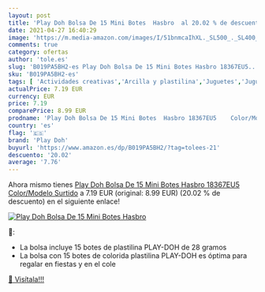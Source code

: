 ```yaml
---
layout: post
title: 'Play Doh Bolsa De 15 Mini Botes  Hasbro  al 20.02 % de descuento'
date: 2021-04-27 16:40:29
image: 'https://m.media-amazon.com/images/I/51bnmcaIhXL._SL500_._SL400_.jpg'
comments: true
category: ofertas
author: 'tole.es'
slug: 'B019PA5BH2-es Play Doh Bolsa De 15 Mini Botes Hasbro 18367EU5...'
sku: 'B019PA5BH2-es'
tags: [ 'Actividades creativas','Arcilla y plastilina','Juguetes','Juguetes y juegos','doh','play','play doh', ]
actualPrice: 7.19 EUR
currency: EUR
price: 7.19
comparePrice: 8.99 EUR
prodname: 'Play Doh Bolsa De 15 Mini Botes  Hasbro 18367EU5    Color/Modelo Surtido'
country: 'es'
flag: '🇪🇸'
brand: 'Play Doh'
buyurl: 'https://www.amazon.es/dp/B019PA5BH2/?tag=tolees-21'
descuento: '20.02'
average: '7.76'
---
```


Ahora mismo tienes [Play Doh Bolsa De 15 Mini Botes  Hasbro 18367EU5    Color/Modelo Surtido](https://www.amazon.es/dp/B019PA5BH2/?tag=tolees-21) a 7.19 EUR (original: 8.99 EUR) (20.02 %  de descuento) en el siguiente enlace!

[![Play Doh Bolsa De 15 Mini Botes  Hasbro ](https://m.media-amazon.com/images/I/51bnmcaIhXL._SL500_._SL400_.jpg)](https://www.amazon.es/dp/B019PA5BH2/?tag=tolees-21)

🔎:

- La bolsa incluye 15 botes de plastilina PLAY-DOH de 28 gramos
- La bolsa con 15 botes de colorida plastilina PLAY-DOH es óptima para regalar en fiestas y en el cole

[🛒 Visítala!!!](https://www.amazon.es/dp/B019PA5BH2/?tag=tolees-21)
